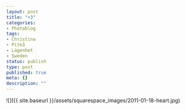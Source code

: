 ```yaml
---
layout: post
title: "<3"
categories:
- Photoblog
tags:
- Christina
- Piteå
- Lägenhet
- Sweden
status: publish
type: post
published: true
meta: {}
description: ""
---
```


![]({{ site.baseurl }}/assets/squarespace_images/2011-01-18-heart.jpg)
